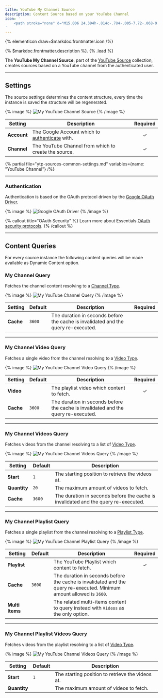 ```yaml
---
title: YouTube My Channel Source
description: Content Source based on your YouTube Channel
icon: '
    <path stroke="none" d="M15.006 24.394h-.014c-.784-.005-7.72-.068-9.685-.6A4.018 4.018 0 012.48 20.97c-.515-1.93-.482-5.647-.478-5.944-.004-.295-.037-4.042.476-5.988l.002-.006c.366-1.358 1.474-2.474 2.824-2.844l.01-.003c1.943-.51 8.892-.573 9.678-.578h.014c.787.005 7.74.068 9.688.6a4.017 4.017 0 012.824 2.822c.533 1.947.484 5.703.478 6.02.004.312.035 3.995-.476 5.935l-.001.005a4.02 4.02 0 01-2.83 2.826l-.005.002c-1.942.51-8.892.573-9.678.578zM4.441 9.558c-.451 1.718-.408 5.417-.408 5.454v.027c-.014 1.026.034 3.997.409 5.404a1.98 1.98 0 001.394 1.39c1.45.392 7.099.516 9.163.53 2.07-.014 7.727-.134 9.166-.511a1.982 1.982 0 001.392-1.39c.375-1.427.422-4.384.408-5.403v-.032c.019-1.039-.018-4.044-.406-5.463l-.001-.004a1.982 1.982 0 00-1.396-1.393c-1.436-.393-7.093-.516-9.163-.53-2.068.014-7.72.134-9.163.51a2.037 2.037 0 00-1.395 1.41zm22.097 11.166zM12.41 19.113v-8.226L19.52 15l-7.11 4.113z"/>
'
---
```


{% elementIcon draw=$markdoc.frontmatter.icon /%}

{% $markdoc.frontmatter.description %}. {% .lead %}

The **YouTube My Channel Source**, part of the [YouTube Source](../youtube) collection, creates sources based on a YouTube channel from the authenticated user.

---

## Settings

The source settings determines the content structure, every time the instance is saved the structure will be regenerated.

{% image %}
![My YouTube Channel Source](/assets/ytp/sources/youtube-mychannel-config.webp)
{% /image %}

| Setting | Description | Required |
| ------- | ----------- | :------: |
| **Account** | The Google Account which to [authenticate](#authentication) with. | &#x2713; |
| **Channel** | The YouTube Channel from which to create the source. | &#x2713; |

{% partial file="ytp-sources-common-settings.md" variables={name: "YouTube Channel"} /%}

---

### Authentication

Authentication is based on the OAuth protocol driven by the [Google OAuth Driver](/essentials-for-yoothemepro/auth/drivers/google-oauth).

{% image %}
![Google OAuth Driver](/assets/ytp/auths/driver-google-oauth.webp)
{% /image %}

{% callout title="OAuth Security" %}
Learn more about Essentials [OAuth security protocols](/essentials-for-yoothemepro/oauth-keys-secrets#security).
{% /callout %}

---

## Content Queries

For every source instance the following content queries will be made available as Dynamic Content option.

### My Channel Query

Fetches the channel content resolving to a [Channel Type](../youtube#channel-type).

{% image %}
![My YouTube Channel Query](/assets/ytp/sources/youtube-mychannel.webp)
{% /image %}

| Setting | Default | Description | Required |
| ------- | ------- | ----------- | :------: |
| **Cache** | `3600` | The duration in seconds before the cache is invalidated and the query re-executed. |

---

### My Channel Video Query

Fetches a single video from the channel resolving to a [Video Type](../youtube#video-type).

{% image %}
![My YouTube Channel Video Query](/assets/ytp/sources/youtube-mychannel-video.webp)
{% /image %}

| Setting | Default | Description | Required |
| ------- | ------- | ----------- | :------: |
| **Video** | | The playlist video which content to fetch. | &#x2713; |
| **Cache** | `3600` | The duration in seconds before the cache is invalidated and the query re-executed. |

---

### My Channel Videos Query

Fetches videos from the channel resolving to a list of [Video Type](../youtube#video-type).

{% image %}
![My YouTube Channel Videos Query](/assets/ytp/sources/youtube-mychannel-videos.webp)
{% /image %}

| Setting | Default | Description |
| ------- | ------- | ----------- |
| **Start** | `1` | The starting position to retrieve the videos at. |
| **Quantity** | `20` | The maximum amount of videos to fetch. |
| **Cache** | `3600` | The duration in seconds before the cache is invalidated and the query re-executed. |

---

### My Channel Playlist Query

Fetches a single playlist from the channel resolving to a [Playlist Type](../youtube#playlist-type).

{% image %}
![My YouTube Channel Playlist Query](/assets/ytp/sources/youtube-mychannel-playlist.webp)
{% /image %}

| Setting | Default | Description | Required |
| ------- | ------- | ----------- | :------: |
| **Playlist** | | The YouTube Playlist which content to fetch. | &#x2713; |
| **Cache** | `3600` | The duration in seconds before the cache is invalidated and the query re-executed. Minimum amount allowed is `3600`. |
| **Multi Items** | | The related multi-items content to query instead with `Videos` as the only option. |

---

### My Channel Playlist Videos Query

Fetches videos from the playlist resolving to a list of [Video Type](../youtube#video-type).

{% image %}
![My YouTube Channel Videos Query](/assets/ytp/sources/youtube-mychannel-playlist-videos.webp)
{% /image %}

| Setting | Default | Description |
| ------- | ------- | ----------- |
| **Start** | `1` | The starting position to retrieve the videos at. |
| **Quantity** | | The maximum amount of videos to fetch. |
